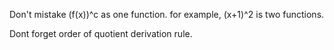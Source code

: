 Don't mistake (f(x))^c as one function. for example, (x+1)^2 is two functions.

Dont forget order of quotient derivation rule. 